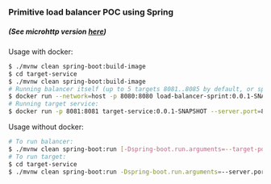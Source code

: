 ### Primitive load balancer POC using Spring
##### (See microhttp version [here](https://github.com/Widowan/primitive-load-balancer))

Usage with docker:
```bash
$ ./mvnw clean spring-boot:build-image
$ cd target-service
$ ./mvnw clean spring-boot:build-image
# Running balancer itself (up to 5 targets 8081..8085 by default, or specify more):
$ docker run --network=host -p 8080:8080 load-balancer-sprint:0.0.1-SNAPSHOT [--target.ports="8081 8082 8083"]
# Running target service:
$ docker run -p 8081:8081 target-service:0.0.1-SNAPSHOT --server.port=8081
```

Usage without docker:
```bash
# To run balancer:
$ ./mvnw clean spring-boot:run [-Dspring-boot.run.arguments=--target-ports="8081 8082 8083"]
# To run target:
$ cd target-service
$ ./mvnw clean spring-boot:run -Dspring-boot.run.arguments=--server.port=8081
```
